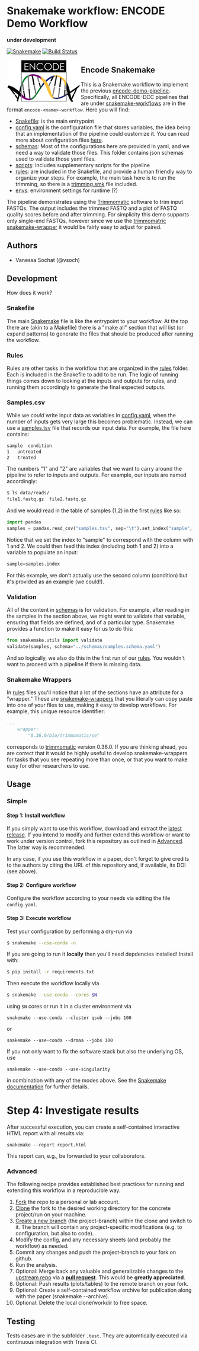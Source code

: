 # Snakemake workflow: ENCODE Demo Workflow

**under development**

[![Snakemake](https://img.shields.io/badge/snakemake-≥3.12.0-brightgreen.svg)](https://snakemake.bitbucket.io)
[![Build Status](https://travis-ci.org/snakemake-workflows/encode-demo-workflow.svg?branch=master)](https://travis-ci.org/snakemake-workflows/encode-demo-workflow)

<p align="center">
<a href="https://www.encodeproject.org">
  <img style="float:left;" width="200" src="https://github.com/ENCODE-DCC/encode-data-usage-examples/blob/master/images/encodelogo.gif">
</a>
</p>

## Encode Snakemake

This is a Snakemake workflow to implement the previous [encode-demo-pipeline](https://github.com/ENCODE-DCC/demo-pipeline). Specifically, all ENCODE-DCC pipelines that are under [snakemake-workflows](https://www.github.com/snakemake-workflows) are in the format `encode-<name>-workflow`. Here you will find:

 - [Snakefile](Snakefile): is the main entrypoint
 - [config.yaml](config.yaml) is the configuration file that stores variables, the idea being that an implementation of the pipeline could customize it. You can read more about configuration files [here](https://snakemake.readthedocs.io/en/stable/snakefiles/configuration.html).
 - [schemas](schemas): Most of the configurations here are provided in yaml, and we need a way to validate those files. This folder contains json schemas used to validate those yaml files.
 - [scripts](scripts): includes supplementary scripts for the pipeline
 - [rules](rules): are included in the Snakefile, and provide a human friendly way to organize your steps. For example, the main task here is to run the trimming, so there is a [trimming.smk](rules/trimming.smk) file included.
 - [envs](envs): environment settings for runtime (?)

The pipeline demonstrates using the [Trimmomatic](http://www.usadellab.org/cms/?page=trimmomatic) software to trim input FASTQs. The output includes the trimmed FASTQ and a plot of FASTQ quality scores before and after trimming. For simplicity this demo supports only single-end FASTQs, however since we use the [trimmomatric snakemake-wrapper](https://snakemake-wrappers.readthedocs.io/en/stable/wrappers/trimmomatic.html) it would be fairly easy to adjust for paired.

## Authors

* Vanessa Sochat (@vsoch)

## Development

How does it work?

### Snakefile

The main [Snakemake](Snakemake) file is like the entrypoint to your workflow. At the top
there are (akin to a Makefile) there is a "make all" section that will list (or expand
patterns) to generate the files that should be produced after running the workflow.

### Rules

Rules are other tasks in the workflow that are organized in the [rules](rules)
folder. Each is included in the Snakefile to add to be run. The logic of running
things comes down to looking at the inputs and outputs for rules, and running
them accordingly to generate the final expected outputs. 

### Samples.csv

While we *could* write input data as variables in [config.yaml](config.yaml), when the number of
inputs gets very large this becomes problematic. Instead, we can use a [samples.tsv](samples.tsv)
file that records our input data. For example, the file here contains:

```tsv
sample	condition
1	untreated
2	treated
```

The numbers "1" and "2" are variables that we want to carry around the pipeline to refer
to inputs and outputs. For example, our inputs are named accordingly:

```bash
$ ls data/reads/
file1.fastq.gz  file2.fastq.gz
```

And we would read in the table of samples (1,2) in the first [rules](rules) like so:

```python
import pandas
samples = pandas.read_csv("samples.tsv", sep="\t").set_index("sample", drop=False)
```

Notice that we set the index to "sample" to correspond with the column with 1 and 2.
We could then feed this index (including both 1 and 2) into a variable to populate an input:

```python
sample=samples.index
```

For this example, we don't actually use the second column (condition) but it's provided as an
example (we could!).

### Validation

All of the content in [schemas](schemas) is for validation. For example, after
reading in the samples in the section above, we might want to validate that variable,
ensuring that fields are defined, and of a particular type. Snakemake provides a function
to make it easy for us to do this:

```python
from snakemake.utils import validate
validate(samples, schema="../schemas/samples.schema.yaml")
```

And so logically, we also do this in the first run of our [rules](rules/common.smk).
You wouldn't want to proceed with a pipeline if there is missing data.

### Snakemake Wrappers

In [rules](rules) files you'll notice that a lot of the sections have an attribute for a "wrapper."
These are [snakemake-wrappers](https://snakemake-wrappers.readthedocs.io) that you literally 
can copy paste into one of your files to use, making it easy to develop workflows. 
For example, this unique resource identifier:

```yaml
...
    wrapper:
        "0.36.0/bio/trimmomatic/se"
```

corresponds to [trimmomatic](https://snakemake-wrappers.readthedocs.io/en/stable/wrappers/trimmomatic/se.html)
version 0.36.0. If you are thinking ahead, you are correct that it would be highly
useful to develop snakemake-wrappers for tasks that you see repeating more than once, or
that you want to make easy for other researchers to use.

## Usage

### Simple

#### Step 1: Install workflow

If you simply want to use this workflow, download and extract the [latest release](https://github.com/snakemake-workflows/encode-demo-workflow/releases).
If you intend to modify and further extend this workflow or want to work under version control, fork this repository as outlined in [Advanced](#advanced). The latter way is recommended.

In any case, if you use this workflow in a paper, don't forget to give credits to the authors by citing the URL of this repository and, if available, its DOI (see above).

#### Step 2: Configure workflow

Configure the workflow according to your needs via editing the file `config.yaml`.

#### Step 3: Execute workflow

Test your configuration by performing a dry-run via

```bash
$ snakemake --use-conda -n
```

If you are going to run it **locally** then you'll need depdencies installed! Install
with:

```bash
$ pip install -r requirements.txt
```

Then execute the workflow locally via

```bash
$ snakemake --use-conda --cores $N
```

using `$N` cores or run it in a cluster environment via

    snakemake --use-conda --cluster qsub --jobs 100

or

    snakemake --use-conda --drmaa --jobs 100

If you not only want to fix the software stack but also the underlying OS, use

    snakemake --use-conda --use-singularity

in combination with any of the modes above.
See the [Snakemake documentation](https://snakemake.readthedocs.io/en/stable/executable.html) for further details.

# Step 4: Investigate results

After successful execution, you can create a self-contained interactive HTML report with all results via:

    snakemake --report report.html

This report can, e.g., be forwarded to your collaborators.

### Advanced

The following recipe provides established best practices for running and extending this workflow in a reproducible way.

1. [Fork](https://help.github.com/en/articles/fork-a-repo) the repo to a personal or lab account.
2. [Clone](https://help.github.com/en/articles/cloning-a-repository) the fork to the desired working directory for the concrete project/run on your machine.
3. [Create a new branch](https://git-scm.com/docs/gittutorial#_managing_branches) (the project-branch) within the clone and switch to it. The branch will contain any project-specific modifications (e.g. to configuration, but also to code).
4. Modify the config, and any necessary sheets (and probably the workflow) as needed.
5. Commit any changes and push the project-branch to your fork on github.
6. Run the analysis.
7. Optional: Merge back any valuable and generalizable changes to the [upstream repo](https://github.com/snakemake-workflows/encode-demo-workflow) via a [**pull request**](https://help.github.com/en/articles/creating-a-pull-request). This would be **greatly appreciated**.
8. Optional: Push results (plots/tables) to the remote branch on your fork.
9. Optional: Create a self-contained workflow archive for publication along with the paper (snakemake --archive).
10. Optional: Delete the local clone/workdir to free space.


## Testing

Tests cases are in the subfolder `.test`. They are automtically executed via continuous integration with Travis CI.
